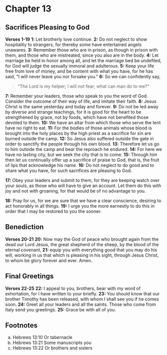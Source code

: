 # Chapter 13

## Sacrifices Pleasing to God

**Verses 1-19**
**1:** Let brotherly love continue.
**2:** Do not neglect to show hospitality to strangers, for thereby some have entertained angels unawares.
**3:** Remember those who are in prison, as though in prison with them, and those who are mistreated, since you also are in the body.
**4:** Let marriage be held in honor among all, and let the marriage bed be undefiled, for God will judge the sexually immoral and adulterous.
**5:** Keep your life free from love of money, and be content with what you have, for he has said, "I will never leave you nor forsake you."
**6:** So we can confidently say,
> "The Lord is my helper;
> I will not fear;
> what can man do to me?"

**7:** Remember your leaders, those who speak to you the word of God. Consider the outcome of their way of life, and imitate their faith.
**8:** Jesus Christ is the same yesterday and today and forever.
**9:** Do not be led away by diverse and strange teachings, for it is good for the heart to be strengthened by grace, not by foods, which have not benefited those devoted to them.
**10:** We have an altar from which those who serve the tent have no right to eat.
**11:** For the bodies of those animals whose blood is brought into the holy places by the high priest as a sacrifice for sin are burned outside the camp.
**12:** So Jesus also suffered outside the gate in order to sanctify the people through his own blood.
**13:** Therefore let us go to him outside the camp and bear the reproach he endured.
**14:** For here we have no lasting city, but we seek the city that is to come.
**15:** Through him then let us continually offer up a sacrifice of praise to God, that is, the fruit of lips that acknowledge his name.
**16:** Do not neglect to do good and to share what you have, for such sacrifices are pleasing to God.

**17:** Obey your leaders and submit to them, for they are keeping watch over your souls, as those who will have to give an account. Let them do this with joy and not with groaning, for that would be of no advantage to you.

**18:** Pray for us, for we are sure that we have a clear conscience, desiring to act honorably in all things.
**19:** I urge you the more earnestly to do this in order that I may be restored to you the sooner.

## Benediction

**Verses 20-21**
**20:** Now may the God of peace who brought again from the dead our Lord Jesus, the great shepherd of the sheep, by the blood of the eternal covenant,
**21:** equip you with everything good that you may do his will, working in us that which is pleasing in his sight, through Jesus Christ, to whom be glory forever and ever. Amen.

## Final Greetings

**Verses 22-25**
**22:** I appeal to you, brothers, bear with my word of exhortation, for I have written to your briefly.
**23:** You should know that our brother Timothy has been released, with whom I shall see you if he comes soon.
**24:** Greet all your leaders and all the saints. Those who come from Italy send you greetings.
**25:** Grace be with all of you.

## Footnotes

<ol type='a'>
	<li>Hebrews 13:10 Or tabernacle</li>
	<li>Hebrews 13:21 Some manuscripts you</li>
	<li>Hebrews 13:22 Or brothers and sisters</li>
</ol>
